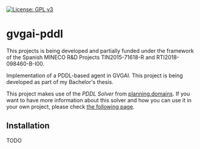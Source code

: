 [![License: GPL v3](https://img.shields.io/badge/License-GPLv3-blue.svg)](https://www.gnu.org/licenses/gpl-3.0)

# gvgai-pddl

This projects is being developed and partially funded under the framework of the  Spanish MINECO
R&D Projects TIN2015-71618-R and RTI2018-098460-B-I00.

Implementation of a PDDL-based agent in GVGAI. This project is being developed as part
of my Bachelor's thesis.

This project makes use of the *PDDL Solver* from [planning.domains](http://planning.domains/).
If you want to have more information about this solver and how you can use it in
your own project, please check [the following page](http://solver.planning.domains/).

## Installation

TODO
